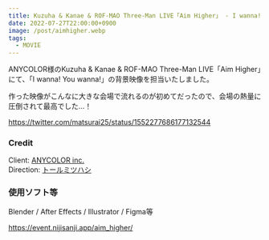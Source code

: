 ```yaml
---
title: Kuzuha & Kanae & ROF-MAO Three-Man LIVE「Aim Higher」 - I wanna! You wanna! 背景演出映像制作
date: 2022-07-27T22:00:00+0900
image: /post/aimhigher.webp
tags:
  - MOVIE
---
```


ANYCOLOR様のKuzuha & Kanae & ROF-MAO Three-Man LIVE「Aim Higher」にて、「I wanna! You wanna!」の背景映像を担当いたしました。

作った映像がこんなに大きな会場で流れるのが初めてだったので、会場の熱量に圧倒されて最高でした…！

https://twitter.com/matsurai25/status/1552277686177132544

### Credit

Client: [ANYCOLOR inc.](https://www.anycolor.co.jp/)  
Direction: [トールミツハシ](https://twitter.com/tohru_m)

### 使用ソフト等

Blender / After Effects / Illustrator / Figma等

https://event.nijisanji.app/aim_higher/

